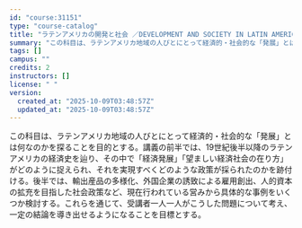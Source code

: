 ```yaml
---
id: "course:31151"
type: "course-catalog"
title: "ラテンアメリカの開発と社会 ／DEVELOPMENT AND SOCIETY IN LATIN AMERICA"
summary: "この科目は、ラテンアメリカ地域の人びとにとって経済的・社会的な「発展」とは何なのかを探ることを目的とする。講義の前半では、19世紀後半以降のラテンアメリカの経済史を辿り、その中で「経済発展」「望ましい経済社会の在り方」がどのように捉えられ、…"
tags: []
campus: ""
credits: 2
instructors: []
license: " "
version:
  created_at: "2025-10-09T03:48:57Z"
  updated_at: "2025-10-09T03:48:57Z"
---
```


この科目は、ラテンアメリカ地域の人びとにとって経済的・社会的な「発展」とは何なのかを探ることを目的とする。講義の前半では、19世紀後半以降のラテンアメリカの経済史を辿り、その中で「経済発展」「望ましい経済社会の在り方」がどのように捉えられ、それを実現すべくどのような政策が採られたのかを跡付ける。後半では、輸出産品の多様化、外国企業の誘致による雇用創出、人的資本の拡充を目指した社会政策など、現在行われている営みから具体的な事例をいくつか検討する。これらを通じて、受講者一人一人がこうした問題について考え、一定の結論を導き出せるようになることを目標とする。
